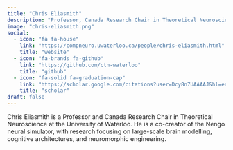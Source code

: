 ```yaml
---
title: "Chris Eliasmith"
description: "Professor, Canada Research Chair in Theoretical Neuroscience, and co-creator of the Nengo neural simulator. Research focuses on large-scale brain modelling and neuromorphic engineering."
image: "chris-eliasmith.png"
social:
  - icon: "fa fa-house"
    link: "https://compneuro.uwaterloo.ca/people/chris-eliasmith.html"
    title: "website"
  - icon: "fa-brands fa-github"
    link: "https://github.com/ctn-waterloo"
    title: "github"
  - icon: "fa-solid fa-graduation-cap"
    link: "https://scholar.google.com/citations?user=Dcy8n7UAAAAJ&hl=en"
    title: "scholar"
draft: false
---
```

Chris Eliasmith is a Professor and Canada Research Chair in Theoretical Neuroscience at the University of Waterloo. He is a co-creator of the Nengo neural simulator, with research focusing on large-scale brain modelling, cognitive architectures, and neuromorphic engineering.